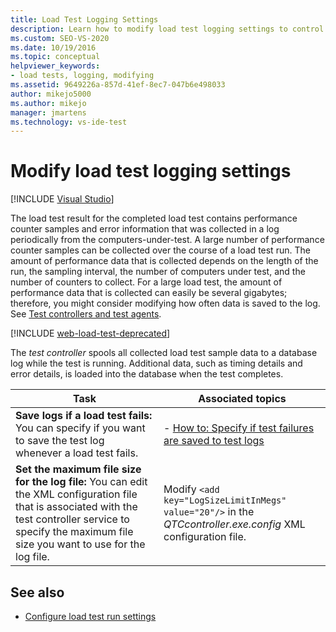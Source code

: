 ```yaml
---
title: Load Test Logging Settings
description: Learn how to modify load test logging settings to control the amount of performance data collected, which can lead to very large result files.
ms.custom: SEO-VS-2020
ms.date: 10/19/2016
ms.topic: conceptual
helpviewer_keywords:
- load tests, logging, modifying
ms.assetid: 9649226a-857d-41ef-8ec7-047b6e498033
author: mikejo5000
ms.author: mikejo
manager: jmartens
ms.technology: vs-ide-test
---
```

# Modify load test logging settings

 [!INCLUDE [Visual Studio](~/includes/applies-to-version/vs-windows-only.md)]

The load test result for the completed load test contains performance counter samples and error information that was collected in a log periodically from the computers-under-test. A large number of performance counter samples can be collected over the course of a load test run. The amount of performance data that is collected depends on the length of the run, the sampling interval, the number of computers under test, and the number of counters to collect. For a large load test, the amount of performance data that is collected can easily be several gigabytes; therefore, you might consider modifying how often data is saved to the log. See [Test controllers and test agents](configure-test-agents-and-controllers-for-load-tests.md).

[!INCLUDE [web-load-test-deprecated](includes/web-load-test-deprecated.md)]

The *test controller* spools all collected load test sample data to a database log while the test is running. Additional data, such as timing details and error details, is loaded into the database when the test completes.

|Task|Associated topics|
|-|-----------------------|
|**Save logs if a load test fails:** You can specify if you want to save the test log whenever a load test fails.|-   [How to: Specify if test failures are saved to test logs](../test/how-to-specify-if-test-failures-are-saved-to-test-logs.md)|
|**Set the maximum file size for the log file:** You can edit the XML configuration file that is associated with the test controller service to specify the maximum file size you want to use for the log file.|Modify `<add key="LogSizeLimitInMegs" value="20"/>` in the *QTCcontroller.exe.config* XML configuration file.|

## See also

- [Configure load test run settings](../test/configure-load-test-run-settings.md)
